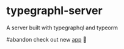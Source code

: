 # typegraphl-server
A server built with typegraphql and typeorm


#abandon
check out new [app](https://github.com/renli-tech/Hey  "connect with friends on hey") 🤗
